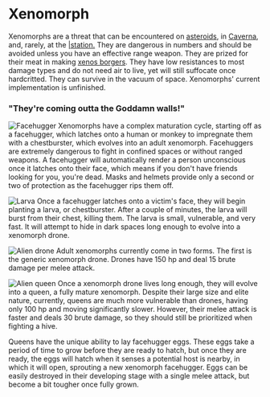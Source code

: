 # Xenomorph
Xenomorphs are a threat that can be encountered on [asteroids](Asteroid.md), in [Caverna](Caverna.md), and, rarely, at the [|station.](Official-Maps.md) They are dangerous in numbers and should be avoided unless you have an effective range weapon. They are prized for their meat in making [xenos borgers](Cooking.md). They have low resistances to most damage types and do not need air to live, yet will still suffocate once hardcritted. They can survive in the vacuum of space. Xenomorphs' current implementation is unfinished.    


### "They're coming outta the Goddamn walls!"

![Facehugger](Facehugger.png) Xenomorphs have a complex maturation cycle, starting off as a facehugger, which latches onto a human or monkey to impregnate them with a chestburster, which evolves into an adult xenomorph. Facehuggers are extremely dangerous to fight in confined spaces or without ranged weapons. A facehugger will automatically render a person unconscious once it latches onto their face, which means if you don't have friends looking for you, you're dead. Masks and helmets provide only a second or two of protection as the facehugger rips them off.

![Larva](Larva.png)
Once a facehugger latches onto a victim's face, they will begin planting a larva, or chestburster. After a couple of minutes, the larva will burst from their chest, killing them. The larva is small, vulnerable, and very fast. It will attempt to hide in dark spaces long enough to evolve into a xenomorph drone.

![Alien drone](Alien_drone.png)
Adult xenomorphs currently come in two forms. The first is the generic xenomorph drone. Drones have 150 hp and deal 15 brute damage per melee attack. 

![Alien queen](Alien_queen.png)
Once a xenomorph drone lives long enough, they will evolve into a queen, a fully mature xenomorph. Despite their large size and elite nature, currently, queens are much more vulnerable than drones, having only 100 hp and moving significantly slower. However, their melee attack is faster and deals 30 brute damage, so they should still be prioritized when fighting a hive.

Queens have the unique ability to lay facehugger eggs. These eggs take a period of time to grow before they are ready to hatch, but once they are ready, the eggs will hatch when it senses a potential host is nearby, in which it will open, sprouting a new xenomorph facehugger. Eggs can be easily destroyed in their developing stage with a single melee attack, but become a bit tougher once fully grown.
